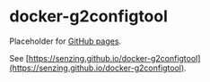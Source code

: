 # docker-g2configtool

Placeholder for [GitHub pages](https://pages.github.com/).

See [https://senzing.github.io/docker-g2configtool](https://senzing.github.io/docker-g2configtool).
